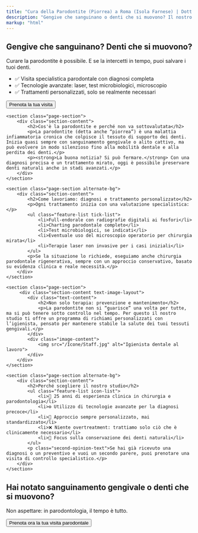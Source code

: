 ```yaml
---
title: "Cura della Parodontite (Piorrea) a Roma (Isola Farnese) | Dott. Polidori"
description: "Gengive che sanguinano o denti che si muovono? Il nostro studio a Roma Nord è specializzato nella cura della parodontite (piorrea), anche con laser. Salva i tuoi denti. Prenota una visita specialistica."
markup: "html"
---
```


<section class="page-hero parodontologia-hero">
    <div class="page-hero-content">
        <h1>Gengive che sanguinano? Denti che si muovono?</h1>
        <p>Curare la parodontite è possibile. E se la intercetti in tempo, puoi salvare i tuoi denti.</p>
        <ul class="feature-list hero-features">
            <li>✅ Visita specialistica parodontale con diagnosi completa</li>
            <li>✅ Tecnologie avanzate: laser, test microbiologici, microscopio</li>
            <li>✅ Trattamenti personalizzati, solo se realmente necessari</li>
        </ul>
        <button class="button-primary open-booking-modal hero-cta-button">Prenota la tua visita</button>
    </div>
</section>

<div class="page-container">

    <section class="page-section">
        <div class="section-content">
            <h2>Cos'è la parodontite e perché non va sottovalutata</h2>
            <p>La parodontite (detta anche “piorrea”) è una malattia infiammatoria cronica che colpisce il tessuto di supporto dei denti. Inizia quasi sempre con sanguinamento gengivale o alito cattivo, ma può evolvere in modo silenzioso fino alla mobilità dentale e alla perdita dei denti.</p>
            <p><strong>La buona notizia? Si può fermare.</strong> Con una diagnosi precisa e un trattamento mirato, oggi è possibile preservare denti naturali anche in stadi avanzati.</p>
        </div>
    </section>

    <section class="page-section alternate-bg">
        <div class="section-content">
            <h2>Come lavoriamo: diagnosi e trattamento personalizzato</h2>
            <p>Ogni trattamento inizia con una valutazione specialistica:</p>
            <ul class="feature-list tick-list">
                <li>Full-endorale con radiografie digitali ai fosfori</li>
                <li>Charting parodontale completo</li>
                <li>Test microbiologici, se indicati</li>
                <li>Eventuale uso del microscopio operatorio per chirurgia mirata</li>
                <li>Terapie laser non invasive per i casi iniziali</li>
            </ul>
            <p>Se la situazione lo richiede, eseguiamo anche chirurgia parodontale rigenerativa, sempre con un approccio conservativo, basato su evidenza clinica e reale necessità.</p>
        </div>
    </section>
    
    <section class="page-section">
         <div class="section-content text-image-layout">
            <div class="text-content">
                <h2>Non solo terapia: prevenzione e mantenimento</h2>
                <p>La parodontite non si “guarisce” una volta per tutte, ma si può tenere sotto controllo nel tempo. Per questo il nostro studio ti offre un programma di richiami personalizzati con l’igienista, pensato per mantenere stabile la salute dei tuoi tessuti gengivali.</p>
            </div>
            <div class="image-content">
                <img src="/Icone/Staff.jpg" alt="Igienista dentale al lavoro">
            </div>
        </div>
    </section>

    <section class="page-section alternate-bg">
        <div class="section-content">
            <h2>Perché scegliere il nostro studio</h2>
            <ul class="feature-list icon-list">
                <li>🔬 25 anni di esperienza clinica in chirurgia e parodontologia</li>
                <li>⚙️ Utilizzo di tecnologie avanzate per la diagnosi precoce</li>
                <li>🧠 Approccio sempre personalizzato, mai standardizzato</li>
                <li>❌ Niente overtreatment: trattiamo solo ciò che è clinicamente necessario</li>
                <li>🦷 Focus sulla conservazione dei denti naturali</li>
            </ul>
            <p class="second-opinion-text">Se hai già ricevuto una diagnosi o un preventivo e vuoi un secondo parere, puoi prenotare una visita di controllo specialistico.</p>
        </div>
    </section>

</div>

<section class="final-cta-section">
    <h2>Hai notato sanguinamento gengivale o denti che si muovono?</h2>
    <p>Non aspettare: in parodontologia, il tempo è tutto.</p>
    <button class="button-primary open-booking-modal">Prenota ora la tua visita parodontale</button>
</section>